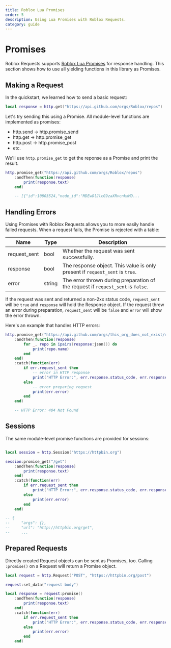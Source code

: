 ```yaml
---
title: Roblox Lua Promises
order: 5
description: Using Lua Promises with Roblox Requests.
category: guide
---
```


# Promises

Roblox Requests supports [Roblox Lua Promises](https://eryn.io/roblox-lua-promise/) for response handling. This section
shows how to use all yielding functions in this library as Promises.

## Making a Request

In the quickstart, we learned how to send a basic request:

```lua
local response = http.get("https://api.github.com/orgs/Roblox/repos")
```

Let's try sending this using a Promise. All module-level functions are implemented as promises:

- http.send -> http.promise_send
- http.get -> http.promise_get
- http.post -> http.promise_post
- etc.

We'll use `http.promise_get` to get the reponse as a Promise and print the result.

```lua
http.promise_get("https://api.github.com/orgs/Roblox/repos")
    :andThen(function(response)
        print(response.text)
    end)

    -- [{"id":10803524,"node_id":"MDEwOlJlcG9zaXRvcnkxMD...
```

## Handling Errors

Using Promises with Roblox Requests allows you to more easily handle failed requests.
When a request fails, the Promise is rejected with a table:

| Name             | Type                        | Description                                                                            |
|------------------|-----------------------------|----------------------------------------------------------------------------------------|
| request_sent     | bool                        | Whether the request was sent successfully.                                             |
| response         | bool                        | The response object. This value is only present if `request_sent` is `true`.           |
| error            | string                      | The error thrown during preparation of the request if `request_sent` is `false`.       |

If the request was sent and returned a non-2xx status code, `request_sent` will be `true` and `response` will hold the Response object.
If the request threw an error during preparation, `request_sent` will be `false` and `error` will show the error thrown.

Here's an example that handles HTTP errors:

```lua
http.promise_get("https://api.github.com/orgs/this_org_does_not_exist/repos")
    :andThen(function(response)
        for _, repo in ipairs(response:json()) do
            print(repo.name)
        end
    end)
    :catch(function(err)
        if err.request_sent then
            -- error in HTTP response
            print("HTTP Error:", err.response.status_code, err.response.message)
        else
            -- error preparing request
            print(err.error)
        end
    end)

    -- HTTP Error: 404 Not Found
```

## Sessions

The same module-level promise functions are provided for sessions:

```lua

local session = http.Session("https://httpbin.org")

session:promise_get("/get")
    :andThen(function(response)
        print(response.text)
    end)
    :catch(function(err)
        if err.request_sent then
            print("HTTP Error:", err.response.status_code, err.response.message)
        else
            print(err.error)
        end
    end)

-- {
--     "args": {}, 
--     "url": "http://httpbin.org/get",
--     ...

```

## Prepared Requests

Directly created Request objects can be sent as Promises, too. Calling `:promise()` on a Request
will return a Promise object.

```lua
local request = http.Request("POST", "https://httpbin.org/post")

request:set_data("request body")

local response = request:promise()
    :andThen(function(response)
        print(response.text)
    end)
    :catch(function(err)
        if err.request_sent then
            print("HTTP Error:", err.response.status_code, err.response.message)
        else
            print(err.error)
        end
    end)
```


